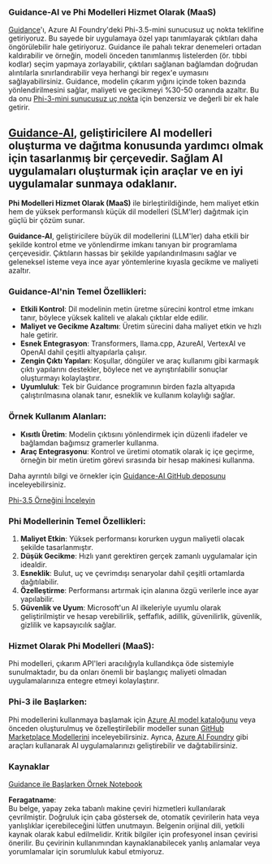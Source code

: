 ### Guidance-AI ve Phi Modelleri Hizmet Olarak (MaaS)
[Guidance](https://github.com/guidance-ai/guidance)'ı, Azure AI Foundry'deki Phi-3.5-mini sunucusuz uç nokta teklifine getiriyoruz. Bu sayede bir uygulamaya özel yapı tanımlayarak çıktıları daha öngörülebilir hale getiriyoruz. Guidance ile pahalı tekrar denemeleri ortadan kaldırabilir ve örneğin, modeli önceden tanımlanmış listelerden (ör. tıbbi kodlar) seçim yapmaya zorlayabilir, çıktıları sağlanan bağlamdan doğrudan alıntılarla sınırlandırabilir veya herhangi bir regex'e uymasını sağlayabilirsiniz. Guidance, modelin çıkarım yığını içinde token bazında yönlendirilmesini sağlar, maliyeti ve gecikmeyi %30-50 oranında azaltır. Bu da onu [Phi-3-mini sunucusuz uç nokta](https://aka.ms/try-phi3.5mini) için benzersiz ve değerli bir ek hale getirir.

## [**Guidance-AI**](https://github.com/guidance-ai/guidance), geliştiricilere AI modelleri oluşturma ve dağıtma konusunda yardımcı olmak için tasarlanmış bir çerçevedir. Sağlam AI uygulamaları oluşturmak için araçlar ve en iyi uygulamalar sunmaya odaklanır.

**Phi Modelleri Hizmet Olarak (MaaS)** ile birleştirildiğinde, hem maliyet etkin hem de yüksek performanslı küçük dil modelleri (SLM'ler) dağıtmak için güçlü bir çözüm sunar.

**Guidance-AI**, geliştiricilere büyük dil modellerini (LLM'ler) daha etkili bir şekilde kontrol etme ve yönlendirme imkanı tanıyan bir programlama çerçevesidir. Çıktıların hassas bir şekilde yapılandırılmasını sağlar ve geleneksel isteme veya ince ayar yöntemlerine kıyasla gecikme ve maliyeti azaltır.

### Guidance-AI'nin Temel Özellikleri:
- **Etkili Kontrol**: Dil modelinin metin üretme sürecini kontrol etme imkanı tanır, böylece yüksek kaliteli ve alakalı çıktılar elde edilir.
- **Maliyet ve Gecikme Azaltımı**: Üretim sürecini daha maliyet etkin ve hızlı hale getirir.
- **Esnek Entegrasyon**: Transformers, llama.cpp, AzureAI, VertexAI ve OpenAI dahil çeşitli altyapılarla çalışır.
- **Zengin Çıktı Yapıları**: Koşullar, döngüler ve araç kullanımı gibi karmaşık çıktı yapılarını destekler, böylece net ve ayrıştırılabilir sonuçlar oluşturmayı kolaylaştırır.
- **Uyumluluk**: Tek bir Guidance programının birden fazla altyapıda çalıştırılmasına olanak tanır, esneklik ve kullanım kolaylığı sağlar.

### Örnek Kullanım Alanları:
- **Kısıtlı Üretim**: Modelin çıktısını yönlendirmek için düzenli ifadeler ve bağlamdan bağımsız gramerler kullanma.
- **Araç Entegrasyonu**: Kontrol ve üretimi otomatik olarak iç içe geçirme, örneğin bir metin üretim görevi sırasında bir hesap makinesi kullanma.

Daha ayrıntılı bilgi ve örnekler için [Guidance-AI GitHub deposunu](https://github.com/guidance-ai/guidance) inceleyebilirsiniz.

[Phi-3.5 Örneğini İnceleyin](../../../../../code/01.Introduce/guidance.ipynb)

### Phi Modellerinin Temel Özellikleri:
1. **Maliyet Etkin**: Yüksek performansı korurken uygun maliyetli olacak şekilde tasarlanmıştır.
2. **Düşük Gecikme**: Hızlı yanıt gerektiren gerçek zamanlı uygulamalar için idealdir.
3. **Esneklik**: Bulut, uç ve çevrimdışı senaryolar dahil çeşitli ortamlarda dağıtılabilir.
4. **Özelleştirme**: Performansı artırmak için alanına özgü verilerle ince ayar yapılabilir.
5. **Güvenlik ve Uyum**: Microsoft'un AI ilkeleriyle uyumlu olarak geliştirilmiştir ve hesap verebilirlik, şeffaflık, adillik, güvenilirlik, güvenlik, gizlilik ve kapsayıcılık sağlar.

### Hizmet Olarak Phi Modelleri (MaaS):
Phi modelleri, çıkarım API'leri aracılığıyla kullandıkça öde sistemiyle sunulmaktadır, bu da onları önemli bir başlangıç maliyeti olmadan uygulamalarınıza entegre etmeyi kolaylaştırır.

### Phi-3 ile Başlarken:
Phi modellerini kullanmaya başlamak için [Azure AI model kataloğunu](https://ai.azure.com/explore/models) veya önceden oluşturulmuş ve özelleştirilebilir modeller sunan [GitHub Marketplace Modellerini](https://github.com/marketplace/models) inceleyebilirsiniz. Ayrıca, [Azure AI Foundry](https://ai.azure.com) gibi araçları kullanarak AI uygulamalarınızı geliştirebilir ve dağıtabilirsiniz.

### Kaynaklar
[Guidance ile Başlarken Örnek Notebook](../../../../../code/01.Introduce/guidance.ipynb)

**Feragatname**:  
Bu belge, yapay zeka tabanlı makine çeviri hizmetleri kullanılarak çevrilmiştir. Doğruluk için çaba göstersek de, otomatik çevirilerin hata veya yanlışlıklar içerebileceğini lütfen unutmayın. Belgenin orijinal dili, yetkili kaynak olarak kabul edilmelidir. Kritik bilgiler için profesyonel insan çevirisi önerilir. Bu çevirinin kullanımından kaynaklanabilecek yanlış anlamalar veya yorumlamalar için sorumluluk kabul etmiyoruz.